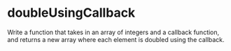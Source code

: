 # doubleUsingCallback

Write a function that takes in an array of integers and a callback function, and returns a new array where each
element is doubled using the callback.
